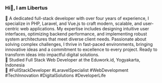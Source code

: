 ### Hi👋, I am Libertus

🔭 A dedicated full-stack developer with over four years of experience, I specialize in PHP, Laravel, and Vue.js to craft modern, scalable, and user-centric web applications. My expertise includes designing intuitive user interfaces, optimizing backend performance, and implementing robust system architectures that meet diverse client needs. Passionate about solving complex challenges, I thrive in fast-paced environments, bringing innovative ideas and a commitment to excellence to every project. Ready to transform ideas into impactful digital solutions. <br>
🌱 Studied Full Stack Web Developer at the Eduwork.id, Yogyakarta, Indonesia <br>
💬 #FullStackDeveloper #LaravelSpecialist #WebDevelopment #TechInnovation #DigitalSolutions #DeveloperLife <br>
